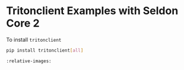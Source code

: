 # Tritonclient Examples with Seldon Core 2

To install `tritonclient`
```bash
pip install tritonclient[all]
```

```{include} ../../../../samples/k8s-tritonclient.md
:relative-images:
```
